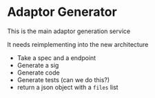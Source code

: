 # Adaptor Generator

This is the main adaptor generation service

It needs reimplementing into the new architecture

- Take a spec and a endpoint
- Generate a sig
- Generate code
- Generate tests (can we do this?)
- return a json object with a `files` list
